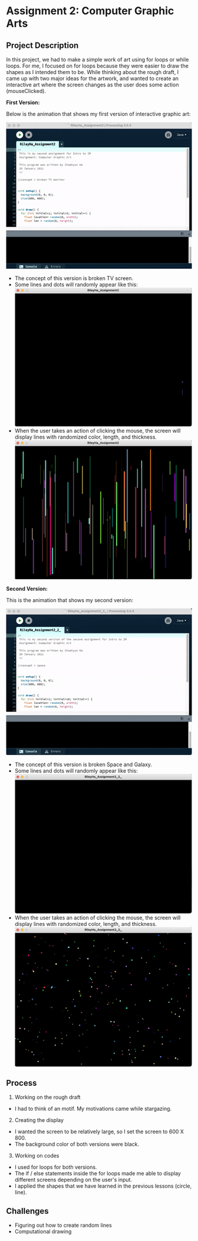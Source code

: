 # Assignment 2: Computer Graphic Arts 

## Project Description
In this project, we had to make a simple work of art using for loops or while loops. For me, I focused on for loops because they were easier to draw the shapes as I intended them to be. While thinking about the rough draft, I came up with two major ideas for the artwork, and wanted to create an interactive art where the screen changes as the user does some action (mouseClicked). 

**First Version:**

Below is the animation that shows my first version of interactive graphic art:

![](images/Ass2A.gif)
- The concept of this version is broken TV screen. 
- Some lines and dots will randomly appear like this: 
![](images/Ass2a_NotClicked.png)
- When the user takes an action of clicking the mouse, the screen will display lines with randomized color, length, and thickness.
![](images/Ass2a_Clicked.png)


**Second Version:**

This is the animation that shows my second version:

![](images/Ass2B.gif)
- The concept of this version is broken Space and Galaxy. 
- Some lines and dots will randomly appear like this: 
![](images/Ass2b_NotClicked.png)
- When the user takes an action of clicking the mouse, the screen will display lines with randomized color, length, and thickness.
![](images/Ass2b_Clicked.png)

## Process
1) Working on the rough draft
- I had to think of an motif. My motivations came while stargazing.
2) Creating the display
- I wanted the screen to be relatively large, so I set the screen to 600 X 800.
- The background color of both versions were black.
3) Working on codes
- I used for loops for both versions.
- The if / else statements inside the for loops made me able to display different screens depending on the user's input.
- I applied the shapes that we have learned in the previous lessons (circle, line).

## Challenges
- Figuring out how to create random lines 
- Computational drawing 
